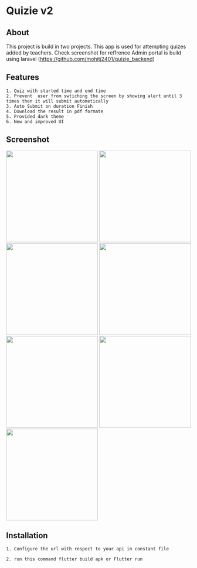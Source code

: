 
# Quizie v2

## About
   This project is build in two projects.
   This app is used for attempting quizes added by teachers. 
   Check screenshot for reffrence
   Admin portal is build using laravel (https://github.com/mohitj2401/quizie_backend)

## Features
    1. Quiz with started time and end time
    2. Prevent  user from swtiching the screen by showing alert until 3 times then it will submit autometically
    3. Auto Submit on duration Finish
    4. Download the result in pdf formate
    5. Provided dark theme 
    6. New and improved UI 


## Screenshot

<img src="https://mohitj2401.github.io/Portfolio/img/quiz/1 (1).png" width="250"> <img src="https://mohitj2401.github.io/Portfolio/img/quiz/1 (2).png" width="250">  <img src="https://mohitj2401.github.io/Portfolio/img/quiz/1 (3).png" width="250">  <img src="https://mohitj2401.github.io/Portfolio/img/quiz/1 (4).png" width="250">
<img src="https://mohitj2401.github.io/Portfolio/img/quiz/1 (5).png" width="250">  <img src="https://mohitj2401.github.io/Portfolio/img/quiz/1 (6).png" width="250">  <img src="https://mohitj2401.github.io/Portfolio/img/quiz/1 (7).png" width="250">
   
   
   
## Installation
    1. Configure the url with respect to your api in constant file
    
    2. run this command flutter build apk or Flutter run
     
